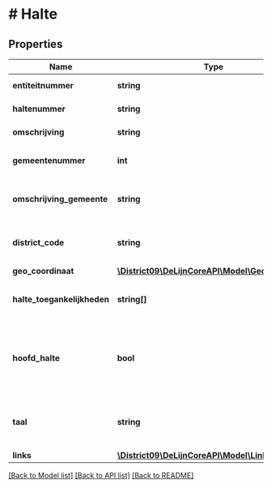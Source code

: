 # # Halte

## Properties

Name | Type | Description | Notes
------------ | ------------- | ------------- | -------------
**entiteitnummer** | **string** | nummer entiteit (key waarde) |
**haltenummer** | **string** | halte nummer (key waarde) |
**omschrijving** | **string** | omschrijving van de halte |
**gemeentenummer** | **int** | nummer gemeente (key waarde) | [optional]
**omschrijving_gemeente** | **string** | naam van de gemeente waar de halte zich bevindt | [optional]
**district_code** | **string** | districtcode van het district waar de halte zich bevindt |
**geo_coordinaat** | [**\District09\DeLijnCoreAPI\Model\GeoCoordinaat**](GeoCoordinaat.md) |  | [optional]
**halte_toegankelijkheden** | **string[]** | omschrijving van de toegankelijkheid van een halte | [optional]
**hoofd_halte** | **bool** | is de halte een hoofdhalte (attribuut voor toekomstig gebruik, geeft momenteel null als waarde) | [optional]
**taal** | **string** | de taal waarin de berichten voor de halte worden weergegeven |
**links** | [**\District09\DeLijnCoreAPI\Model\Link[]**](Link.md) |  | [optional]

[[Back to Model list]](../../README.md#models) [[Back to API list]](../../README.md#endpoints) [[Back to README]](../../README.md)
